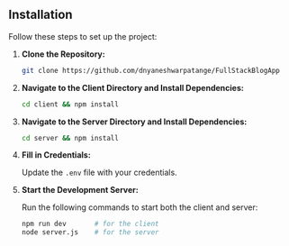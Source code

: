  
## Installation

Follow these steps to set up the project:

1. **Clone the Repository:**

   ```bash
   git clone https://github.com/dnyaneshwarpatange/FullStackBlogApp
   ```

2. **Navigate to the Client Directory and Install Dependencies:**

   ```bash
   cd client && npm install
   ```

3. **Navigate to the Server Directory and Install Dependencies:**

   ```bash
   cd server && npm install
   ```

4. **Fill in Credentials:**

   Update the `.env` file with your credentials.

5. **Start the Development Server:**

   Run the following commands to start both the client and server:

   ```bash
   npm run dev       # for the client
   node server.js    # for the server
   ```
